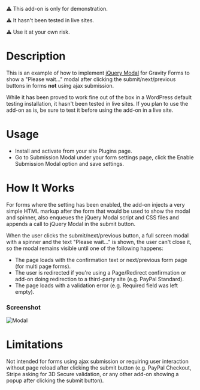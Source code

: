 ⚠ This add-on is only for demonstration.

⚠ It hasn't been tested in live sites.

⚠ Use it at your own risk.

# Description

This is an example of how to implement [jQuery Modal](https://jquerymodal.com/) for Gravity Forms to show a "Please wait..." modal after clicking the submit/next/previous buttons in forms **not** using ajax submission.

While it has been proved to work fine out of the box in a WordPress default testing installation, it hasn't been tested in live sites. If you plan to use the add-on as is, be sure to test it before using the add-on in a live site.

# Usage

- Install and activate from your site Plugins page.
- Go to Submission Modal under your form settings page, click the Enable Submission Modal option and save settings.

# How It Works

For forms where the setting has been enabled, the add-on injects a very simple HTML markup after the form that would be used to show the modal and spinner, also enqueues the jQuery Modal script and CSS files and appends a call to jQuery Modal in the submit button.

When the user clicks the submit/next/previous button, a full screen modal with a spinner and the text "Please wait..." is shown, the user can't close it, so the modal remains visible until one of the following happens:

- The page loads with the confirmation text or next/previous form page (for multi page forms).
- The user is redirected if you're using a Page/Redirect confirmation or add-on doing redirection to a third-party site (e.g. PayPal Standard).
- The page loads with a validation error (e.g. Required field was left empty).

### Screenshot

![Modal](https://user-images.githubusercontent.com/1039772/187475388-fafd654b-5fc9-4529-bef3-8374da685313.png)


# Limitations

Not intended for forms using ajax submission or requiring user interaction without page reload after clicking the submit button (e.g. PayPal Checkout, Stripe asking for 3D Secure validation, or any other add-on showing a popup after clicking the submit button).
